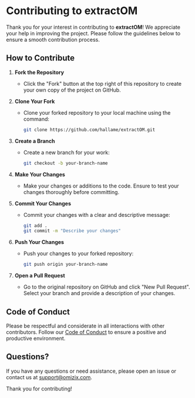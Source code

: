 # Contributing to extractOM

Thank you for your interest in contributing to **extractOM**! We appreciate your help in improving the project. Please follow the guidelines below to ensure a smooth contribution process.

## How to Contribute

1. **Fork the Repository**
   - Click the "Fork" button at the top right of this repository to create your own copy of the project on GitHub.

2. **Clone Your Fork**
   - Clone your forked repository to your local machine using the command:
     ```bash
     git clone https://github.com/hallame/extractOM.git
     ```

3. **Create a Branch**
   - Create a new branch for your work:
     ```bash
     git checkout -b your-branch-name
     ```

4. **Make Your Changes**
   - Make your changes or additions to the code. Ensure to test your changes thoroughly before committing.

5. **Commit Your Changes**
   - Commit your changes with a clear and descriptive message:
     ```bash
     git add .
     git commit -m "Describe your changes"
     ```

6. **Push Your Changes**
   - Push your changes to your forked repository:
     ```bash
     git push origin your-branch-name
     ```

7. **Open a Pull Request**
   - Go to the original repository on GitHub and click "New Pull Request". Select your branch and provide a description of your changes.

## Code of Conduct

Please be respectful and considerate in all interactions with other contributors. Follow our [Code of Conduct](CODE_OF_CONDUCT.md) to ensure a positive and productive environment.

## Questions?

If you have any questions or need assistance, please open an issue or contact us at support@omizix.com.

Thank you for contributing!

